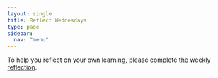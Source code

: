 ```yaml
---
layout: single
title: Reflect Wednesdays
type: page
sidebar:
  nav: "menu"
---
```


To help you reflect on your own learning, please complete <a href="https://forms.gle/iL7iKGwwTssbjPNU8">the weekly reflection</a>.

